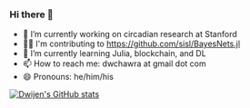 ### Hi there 👋

- 🔭 I’m currently working on circadian research at Stanford
- 👨‍💻 I'm contributing to https://github.com/sisl/BayesNets.jl
- 🌱 I’m currently learning Julia, blockchain, and DL
- 📫 How to reach me: dwchawra at gmail dot com
- 😄 Pronouns: he/him/his

[![Dwijen's GitHub stats](https://github-readme-stats.vercel.app/api?username=dwijenchawra)](https://github.com/anuraghazra/github-readme-stats)
